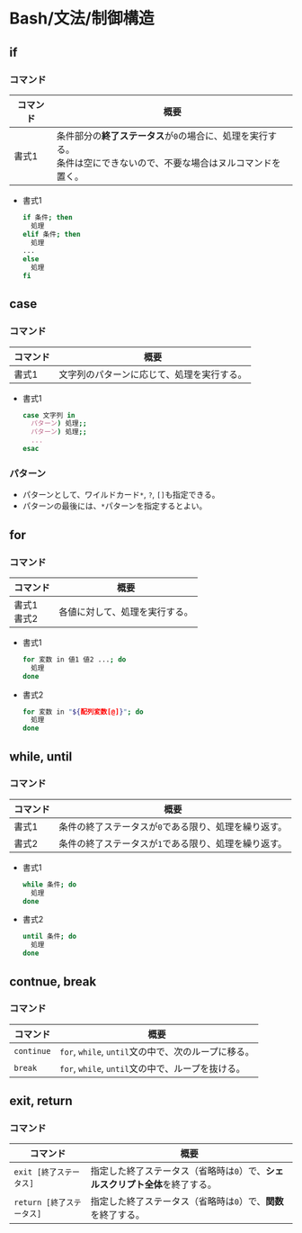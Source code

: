# Bash/文法/制御構造

## if

### コマンド

| コマンド | 概要                                                         |
| -------- | ------------------------------------------------------------ |
| 書式1    | 条件部分の**終了ステータス**が`0`の場合に、処理を実行する。<br />条件は空にできないので、不要な場合はヌルコマンドを置く。 |

- 書式1

  ```bash
  if 条件; then 
    処理
  elif 条件; then
    処理
  ...
  else
    処理
  fi
  ```

## case

### コマンド

| コマンド | 概要                                       |
| -------- | ------------------------------------------ |
| 書式1    | 文字列のパターンに応じて、処理を実行する。 |

- 書式1

  ```bash
  case 文字列 in
    パターン) 処理;;
    パターン) 処理;;
    ...
  esac
  ```

### パターン

- パターンとして、ワイルドカード`*`, `?`, `[]`も指定できる。
- パターンの最後には、`*`パターンを指定するとよい。

## for

### コマンド

| コマンド         | 概要                           |
| ---------------- | ------------------------------ |
| 書式1<br />書式2 | 各値に対して、処理を実行する。 |

- 書式1

  ```bash
  for 変数 in 値1 値2 ...; do 
    処理
  done
  ```

- 書式2

  ```bash
  for 変数 in "${配列変数[@]}"; do 
    処理
  done
  ```

## while, until

### コマンド

| コマンド | 概要                                                  |
| -------- | ----------------------------------------------------- |
| 書式1    | 条件の終了ステータスが`0`である限り、処理を繰り返す。 |
| 書式2    | 条件の終了ステータスが`1`である限り、処理を繰り返す。 |

- 書式1

  ```bash
  while 条件; do 
    処理
  done
  ```

- 書式2

  ```bash
  until 条件; do 
    処理
  done
  ```

## contnue, break

### コマンド

| コマンド                  | 概要                                                         |
| ------------------------- | ------------------------------------------------------------ |
| `continue`                | `for`, `while`, `until`文の中で、次のループに移る。          |
| `break`                   | `for`, `while`, `until`文の中で、ループを抜ける。            |

## exit, return

### コマンド

| コマンド                  | 概要                                                         |
| ------------------------- | ------------------------------------------------------------ |
| `exit [終了ステータス]`   | 指定した終了ステータス（省略時は`0`）で、**シェルスクリプト全体**を終了する。 |
| `return [終了ステータス]` | 指定した終了ステータス（省略時は`0`）で、**関数**を終了する。 |

